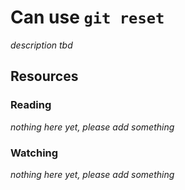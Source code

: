 # Can use `git reset`
_description tbd_
## Resources
### Reading
_nothing here yet, please add something_
### Watching
_nothing here yet, please add something_
